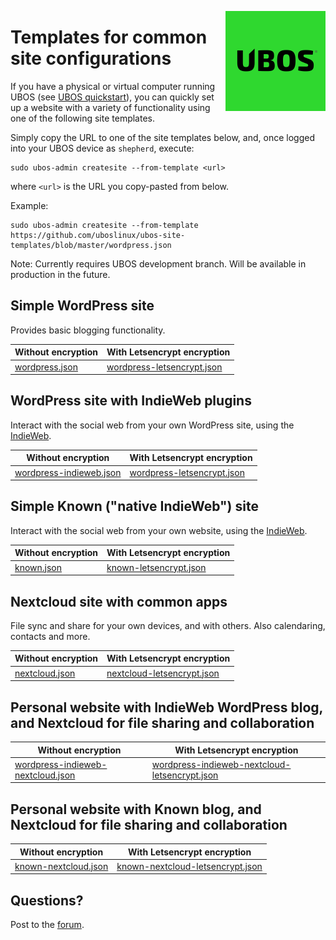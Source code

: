 <a href="https://ubos.net/"><img align="right" src="https://raw.githubusercontent.com/uboslinux/ubos-site-templates/master/assets/ubos-160x160.png"></a>

# Templates for common site configurations

If you have a physical or virtual computer running UBOS (see
[UBOS quickstart](https://ubos.net/quickstart/)), you can quickly set
up a website with a variety of functionality using one of the following
site templates.

Simply copy the URL to one of the site templates below, and, once logged
into your UBOS device as ``shepherd``, execute:

```
sudo ubos-admin createsite --from-template <url>
```
where `<url>` is the URL you copy-pasted from below.

Example:

```
sudo ubos-admin createsite --from-template https://github.com/uboslinux/ubos-site-templates/blob/master/wordpress.json
```

Note: Currently requires UBOS development branch. Will be available in
production in the future.

## Simple WordPress site

Provides basic blogging functionality.

| Without encryption                                                                            | With Letsencrypt encryption                                                                                           |
|-----------------------------------------------------------------------------------------------|-----------------------------------------------------------------------------------------------------------------------|
| [wordpress.json](https://github.com/uboslinux/ubos-site-templates/blob/master/wordpress.json) | [wordpress-letsencrypt.json](https://github.com/uboslinux/ubos-site-templates/blob/master/wordpress-letsencrypt.json) |

## WordPress site with IndieWeb plugins

Interact with the social web from your own WordPress site, using the [IndieWeb](https://indieweb.org/).

| Without encryption                                                                                              | With Letsencrypt encryption                                                                                                    |
|-----------------------------------------------------------------------------------------------------------------|--------------------------------------------------------------------------------------------------------------------------------|
| [wordpress-indieweb.json](https://github.com/uboslinux/ubos-site-templates/blob/master/wordpress-indieweb.json) | [wordpress-letsencrypt.json](https://github.com/uboslinux/ubos-site-templates/blob/master/wordpress-indieweb-letsencrypt.json) |

## Simple Known ("native IndieWeb") site

Interact with the social web from your own website, using the [IndieWeb](https://indieweb.org/).

| Without encryption                                                                    | With Letsencrypt encryption                                                                                   |
|---------------------------------------------------------------------------------------|---------------------------------------------------------------------------------------------------------------|
| [known.json](https://github.com/uboslinux/ubos-site-templates/blob/master/known.json) | [known-letsencrypt.json](https://github.com/uboslinux/ubos-site-templates/blob/master/known-letsencrypt.json) |

## Nextcloud site with common apps

File sync and share for your own devices, and with others. Also calendaring, contacts and more.

| Without encryption                                                                            | With Letsencrypt encryption                                                                                           |
|-----------------------------------------------------------------------------------------------|-----------------------------------------------------------------------------------------------------------------------|
| [nextcloud.json](https://github.com/uboslinux/ubos-site-templates/blob/master/nextcloud.json) | [nextcloud-letsencrypt.json](https://github.com/uboslinux/ubos-site-templates/blob/master/nextcloud-letsencrypt.json) |

## Personal website with IndieWeb WordPress blog, and Nextcloud for file sharing and collaboration

| Without encryption                                                                                                                  | With Letsencrypt encryption                                                                                                                                 |
|-------------------------------------------------------------------------------------------------------------------------------------|-------------------------------------------------------------------------------------------------------------------------------------------------------------|
| [wordpress-indieweb-nextcloud.json](https://github.com/uboslinux/ubos-site-templates/blob/master/wordpress-indieweb-nextcloud.json) | [wordpress-indieweb-nextcloud-letsencrypt.json](https://github.com/uboslinux/ubos-site-templates/blob/master/wordpress-indieweb-nextcloud-letsencrypt.json) |

## Personal website with Known blog, and Nextcloud for file sharing and collaboration

| Without encryption                                                                                        | With Letsencrypt encryption                                                                                                       |
|-----------------------------------------------------------------------------------------------------------|-----------------------------------------------------------------------------------------------------------------------------------|
| [known-nextcloud.json](https://github.com/uboslinux/ubos-site-templates/blob/master/known-nextcloud.json) | [known-nextcloud-letsencrypt.json](https://github.com/uboslinux/ubos-site-templates/blob/master/known-nextcloud-letsencrypt.json) |

## Questions?

Post to the [forum](https://forum.ubos.net/).

